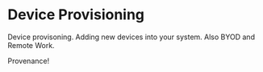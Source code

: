 # Device Provisioning

Device provisoning. Adding new devices into your system. Also BYOD and Remote Work.

Provenance!
